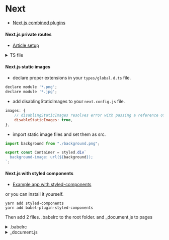 # Next

- [Next.js combined plugins](https://github.com/hashicorp/next-mdx-enhanced/issues/18#issuecomment-859167393)

#### Next.js private routes

- [Article setup](https://medium.com/@eslamifard.ali/how-to-simply-create-a-private-route-in-next-js-38cab204a99c)

<details>
<summary>TS file</summary>

```js
//@components/templates/PrivateRoute file
import React from "react";
import Router from "next/router";
import { NextPageContext } from "next";
import { NextPageWithLayout } from "pages/_app";

// Pointing to 403.tsx page (access denied)
const accessDenied = "/403";

interface Context extends NextPageContext {
  auth: {
    isAdmin: boolean,
  };
}

const checkUserAuthentication = () => {
  //TODO: create user/admin proper authentication
  return { auth: null }; // no access
  //   return { auth: { isAdmin: true } }; // access
};

const withPrivateRoute = (WrappedComponent: NextPageWithLayout) => {
  const higherOrderComponent = ({ ...props }) => (
    <WrappedComponent {...props} />
  );

  higherOrderComponent.getInitialProps = async (context: Context) => {
    const userAuth = await checkUserAuthentication();

    if (!userAuth?.auth) {
      // Handle server-side and client-side rendering.
      if (context.res) {
        context.res?.writeHead(302, {
          Location: accessDenied,
        });
        context.res?.end();
      } else {
        Router.push(accessDenied);
      }
    } else if (WrappedComponent.getInitialProps) {
      const wrappedProps = (WrappedComponent.getInitialProps = async (
        context: Context
      ) => {
        return {
          ...context,
          auth: userAuth,
        };
      });

      return { ...wrappedProps, userAuth };
    }

    return { userAuth };
  };

  higherOrderComponent.getLayout = WrappedComponent.getLayout;

  return higherOrderComponent;
};

export default withPrivateRoute;

//Private Route page
import type { ReactElement } from 'react';
import { Layout } from '@components/templates/Layout';
import { withPrivateRoute } from '@components/templates/PrivateRoute';

const PrivateRoute = () => {
  return <div>If you can see me, you have access to private routes!</div>;
};

PrivateRoute.getLayout = function getLayout(page: ReactElement) {
  return <Layout title="Private route">{page}</Layout>;
};

export default withPrivateRoute(PrivateRoute);
```

</details>

#### Next.js static images

- declare proper extensions in your `types/global.d.ts` file.

```jsx
declare module '*.png';
declare module '*.jpg';
```

- add disablingStaticImages to your `next.config.js` file.

```jsx
images: {
    // disablingStaticImages resolves error with passing a reference of static image to component
    disableStaticImages: true,
},
```

- import static image files and set them as src.

```jsx
import background from "./background.png";

export const Container = styled.div`
  background-image: url(${background});
`;
```

#### Next.js with styled components

- [Example app with styled-components](https://github.com/vercel/next.js/tree/canary/examples/with-styled-components)

or you can install it yourself.

```
yarn add styled-components
yarn add babel-plugin-styled-components
```

Then add 2 files. .babelrc to the root folder. and \_document.js to pages

<details>
<summary>.babelrc</summary>

```
{
  "presets": ["next/babel"],
  "plugins": ["styled-components"]
}
```

</details>

<details>
<summary>_document.js</summary>

```js
import Document from "next/document";
import { ServerStyleSheet } from "styled-components";

export default class MyDocument extends Document {
  static async getInitialProps(ctx) {
    const sheet = new ServerStyleSheet();
    const originalRenderPage = ctx.renderPage;

    try {
      ctx.renderPage = () =>
        originalRenderPage({
          enhanceApp: (App) => (props) =>
            sheet.collectStyles(<App {...props} />),
        });

      const initialProps = await Document.getInitialProps(ctx);
      return {
        ...initialProps,
        styles: (
          <>
            {initialProps.styles}
            {sheet.getStyleElement()}
          </>
        ),
      };
    } finally {
      sheet.seal();
    }
  }
}
```

</details>
